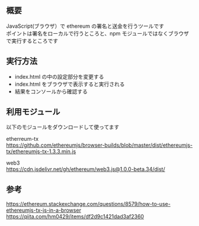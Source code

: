 ## 概要

JavaScript(ブラウザ）で ethereum の署名と送金を行うツールです  
ポイントは署名をローカルで行うところと、npm モジュールではなくブラウザで実行するところです

## 実行方法

- index.html の中の設定部分を変更する
- index.html をブラウザで表示すると実行される
- 結果をコンソールから確認する

## 利用モジュール

以下のモジュールをダウンロードして使ってます

etherreum-tx  
https://github.com/ethereumjs/browser-builds/blob/master/dist/ethereumjs-tx/ethereumjs-tx-1.3.3.min.js

web3  
https://cdn.jsdelivr.net/gh/ethereum/web3.js@1.0.0-beta.34/dist/

## 参考

https://ethereum.stackexchange.com/questions/8579/how-to-use-ethereumjs-tx-js-in-a-browser  
https://qiita.com/hm0429/items/df2d9c1421dad3af2360
